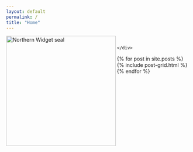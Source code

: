 ```yaml
---
layout: default
permalink: /
title: "Home"
---
```


<div class="page-lead" style="background-image:url('../images/bannerAW.jpg')">
  <div class="wrap page-lead-content">
        <img src="../images/NWseal_500px.png" alt="Northern Widget seal" style="width:300px" align="left">
  </div>
</div>

<div id="page-wrapper">
<!--       [if lt IE 9]><div class="upgrade notice-warning"><strong>Your browser is quite old!</strong> Why not <a href="http://whatbrowser.org/">upgrade to a newer one</a> to better enjoy this site?</div><![endif] -->


<div id="main" role="main">
  <div class="wrap">
    <div class="page-title">
      <h1></h1>
      
    </div>
<div class="archive-wrap">
  <div class="page-content">
    <div class="tiles">

<div class="tiles">
{% for post in site.posts %}
	{% include post-grid.html %}
{% endfor %}
</div><!-- /.tiles -->
